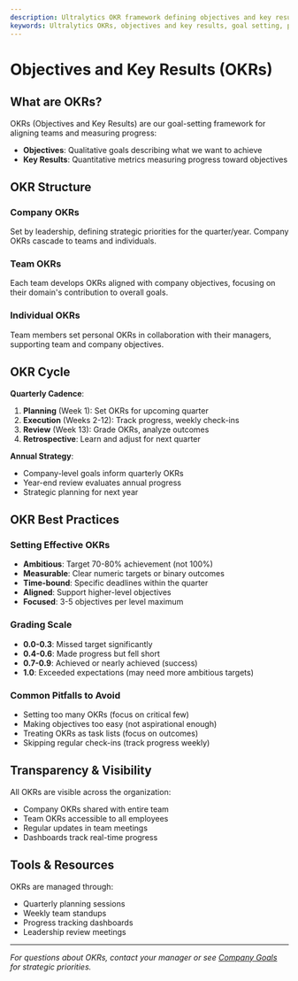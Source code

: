 ```yaml
---
description: Ultralytics OKR framework defining objectives and key results for transparent goal-setting, performance tracking, and strategic alignment across the organization.
keywords: Ultralytics OKRs, objectives and key results, goal setting, performance metrics, strategic planning, team alignment
---
```


# Objectives and Key Results (OKRs)

## What are OKRs?

OKRs (Objectives and Key Results) are our goal-setting framework for aligning teams and measuring progress:

- **Objectives**: Qualitative goals describing what we want to achieve
- **Key Results**: Quantitative metrics measuring progress toward objectives

## OKR Structure

### Company OKRs
Set by leadership, defining strategic priorities for the quarter/year. Company OKRs cascade to teams and individuals.

### Team OKRs
Each team develops OKRs aligned with company objectives, focusing on their domain's contribution to overall goals.

### Individual OKRs
Team members set personal OKRs in collaboration with their managers, supporting team and company objectives.

## OKR Cycle

**Quarterly Cadence**:
1. **Planning** (Week 1): Set OKRs for upcoming quarter
2. **Execution** (Weeks 2-12): Track progress, weekly check-ins
3. **Review** (Week 13): Grade OKRs, analyze outcomes
4. **Retrospective**: Learn and adjust for next quarter

**Annual Strategy**:
- Company-level goals inform quarterly OKRs
- Year-end review evaluates annual progress
- Strategic planning for next year

## OKR Best Practices

### Setting Effective OKRs
- **Ambitious**: Target 70-80% achievement (not 100%)
- **Measurable**: Clear numeric targets or binary outcomes
- **Time-bound**: Specific deadlines within the quarter
- **Aligned**: Support higher-level objectives
- **Focused**: 3-5 objectives per level maximum

### Grading Scale
- **0.0-0.3**: Missed target significantly
- **0.4-0.6**: Made progress but fell short
- **0.7-0.9**: Achieved or nearly achieved (success)
- **1.0**: Exceeded expectations (may need more ambitious targets)

### Common Pitfalls to Avoid
- Setting too many OKRs (focus on critical few)
- Making objectives too easy (not aspirational enough)
- Treating OKRs as task lists (focus on outcomes)
- Skipping regular check-ins (track progress weekly)

## Transparency & Visibility

All OKRs are visible across the organization:
- Company OKRs shared with entire team
- Team OKRs accessible to all employees
- Regular updates in team meetings
- Dashboards track real-time progress

## Tools & Resources

OKRs are managed through:
- Quarterly planning sessions
- Weekly team standups
- Progress tracking dashboards
- Leadership review meetings

---

*For questions about OKRs, contact your manager or see [Company Goals](company-goals.md) for strategic priorities.*
